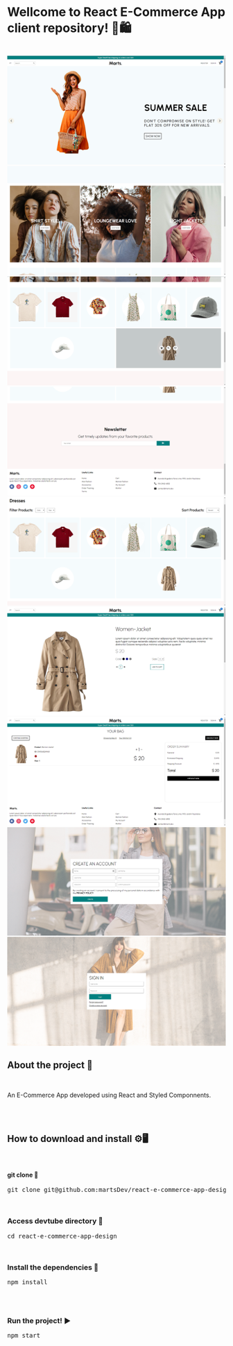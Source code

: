 # Wellcome to React E-Commerce App client repository! 👕🛍️
<br />

<img src="src/img/home.png" />

<img src="src/img/home-2.png" />

<img src="src/img/home-3.png" />

<img src="src/img/newsletter.png" />

<img src="src/img/product-list.png" />

<img src="src/img/product.png" />

<img src="src/img/cart.png" />

<img src="src/img/register.png" />

<img src="src/img/login.png" />

<br />

## About the project 📄
<br />

An E-Commerce App developed using React and Styled Componnents.<br />
<!-- <b>Note: This is the client side of the project, to run completely this app, download, install and run the API. You can find the API here: <a>https://github.com/martsDev/devTube-api</a></b> -->

<br />
<br />

## How to download and install ⚙️🖥️
<br />

#### git clone 🔽

<pre>
git clone git@github.com:martsDev/react-e-commerce-app-design.git
</pre>

<br />

### Access devtube directory 📂

<pre>
cd react-e-commerce-app-design
</pre>

<br />

### Install the dependencies 🔧

<pre>
npm install
</pre>

<br />

<!-- ### Config the ENVs 🔧
Look the env.example inside the project directory. -->

<br />

### Run the project! ▶️

<pre>
npm start
</pre>
